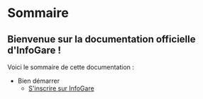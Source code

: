 # Sommaire

## Bienvenue sur la documentation officielle d'InfoGare !

Voici le sommaire de cette documentation : 

  * Bien démarrer
    * [S'inscrire sur InfoGare](/getting-started/signin-to-portal)